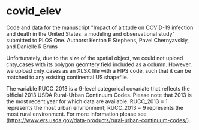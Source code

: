# covid_elev
Code and data for the manuscript "Impact of altitude on COVID-19 infection and death in the United States: a modeling and observational study" submitted to PLOS One. 
Authors: Kenton E Stephens, Pavel Chernyavskiy, and Danielle R Bruns

Unfortunately, due to the size of the spatial object, we could not upload cnty_cases with its polygon geomtery field included as a column. However, we upload cnty_cases as an XLSX file with a FIPS code, such that it can be matched to any existing continental US shapefile.

The variable RUCC_2013 is a 9-level categorical covariate that reflects the official 2013 USDA Rural-Urban Continuum Codes. Please note that 2013 is the most recent year for which data are available. RUCC_2013 = 1 represents the most urban envrionment; RUCC_2013 = 9 represents the most rural environment. For more information please see (https://www.ers.usda.gov/data-products/rural-urban-continuum-codes/).
